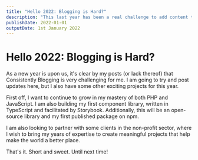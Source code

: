 ```yaml
---
title: "Hello 2022: Blogging is Hard?"
description: "This last year has been a real challenge to add content to this blog. Here's a brief update on what I am planning on working on as we move forward into 2022."
publishDate: 2022-01-01
outputDate: 1st January 2022
---
```


# Hello 2022: Blogging is Hard?

As a new year is upon us, it's clear by my posts (or lack thereof) that Consistently Blogging is very challenging for me. I am going to try and post updates here, but I also have some other exciting projects for this year.

First off, I want to continue to grow in my mastery of both PHP and JavaScript. I am also building my first component library, written in TypeScript and facilitated by Storybook. Additionally, this will be an open-source library and my first published package on npm.

I am also looking to partner with some clients in the non-profit sector, where I wish to bring my years of expertise to create meaningful projects that help make the world a better place.

That's it. Short and sweet. Until next time!
